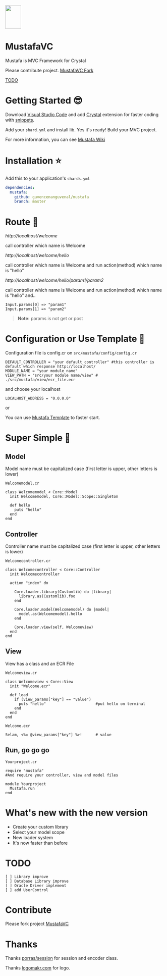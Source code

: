 <img src="https://cloud.githubusercontent.com/assets/11555504/21957574/e89ce81e-daa1-11e6-9bde-8b505ac4a5d7.png" width="50" height="75" />

# MustafaVC

Mustafa is MVC Framework for Crystal

Please contribute project. [MustafaVC Fork](https://github.com/guvencenanguvenal/mustafa/fork)

[TODO](https://github.com/guvencenanguvenal/mustafa#todo)

# Getting Started :sunglasses:

Download [Visual Studio Code](https://code.visualstudio.com/download) and add [Crystal](https://github.com/g3ortega/vscode-crystal) extension for faster coding with [snippets](https://github.com/guvencenanguvenal/mustafa/blob/master/snippets.md).

Add your `shard.yml` and install lib. Yes it's ready! Build your MVC project.

For more information, you can see [Mustafa Wiki](https://github.com/guvencenanguvenal/mustafa/wiki)

# Installation :star:

Add this to your application's `shards.yml`

```yaml
dependencies:
  mustafa:
    github: guvencenanguvenal/mustafa
    branch: master
```

# Route :rocket:

*http://localhost/welcome*

call controller which name is Welcome

*http://localhost/welcome/hello*

call controller which name is Welcome and run action(method) which name is "hello"

*http://localhost/welcome/hello/param1/param2*

call controller which name is Welcome and run action(method) which name is "hello" and.. 

```crystal
Input.params[0] => "param1"
Input.params[1] => "param2"
```

>**Note:** params is not get or post

# Configuration or Use Template :mag_right:

Configuration file is config.cr on `src/mustafa/config/config.cr`

```crystal
DEFAULT_CONTROLLER = "your default controller" #this controller is default which response http://localhost/ 
MODULE_NAME = "your module name"
VIEW_PATH = "src/your module name/view" # ./src/mustafa/view/ecr_file.ecr
```

and choose your localhost

```
LOCALHOST_ADDRESS = "0.0.0.0"
```

or

You can use [Mustafa Template](https://github.com/guvencenanguvenal/mustafatemplate) to faster start.

# Super Simple :checkered_flag:

## Model

Model name must be capitalized case (first letter is upper, other letters is lower)

`Welcomemodel.cr`

```crystal
class Welcomemodel < Core::Model
  init Welcomemodel, Core::Model::Scope::Singleton

  def hello
    puts "hello"
  end
end
```

## Controller

Controller name must be capitalized case (first letter is upper, other letters is lower)

`Welcomecontroller.cr`

```crystal
class Welcomecontroller < Core::Controller
  init Welcomecontroller

  action "index" do
  
    Core.loader.library(Customlib) do |library|
      library.as(Customlib).foo
    end
  
    Core.loader.model(Welcomemodel) do |model|
      model.as(Welcomemodel).hello
    end
  
    Core.loader.view(self, Welcomeview)
  end
end
```

## View

View has a class and an ECR File

`Welcomeview.cr`

```crystal
class Welcomeview < Core::View
  init "Welcome.ecr"
  
  def load
    if (view_params["key"] == "value")
      puts "hello"                      #put hello on terminal
    end
  end
end
```

`Welcome.ecr`

```crystal
Selam, <%= @view_params["key"] %>!      # value
```

## Run, go go go

`Yourproject.cr`

```crystal
require "mustafa"
#And require your controller, view and model files

module Yourproject
  Mustafa.run
end
```

# What's new with the new version

* Create your custom library
* Select your model scope
* New loader system
* It's now faster than before

# TODO

```
[ ] Library improve
[ ] Database Library improve
[ ] Oracle Driver implement
[ ] add UserControl
```

# Contribute

Please fork project [MustafaVC](https://github.com/guvencenanguvenal/mustafa/fork)

# Thanks

Thanks [porras/session](https://github.com/porras/session) for session and encoder class.

Thanks [logomakr.com](http://logomakr.com) for logo.


